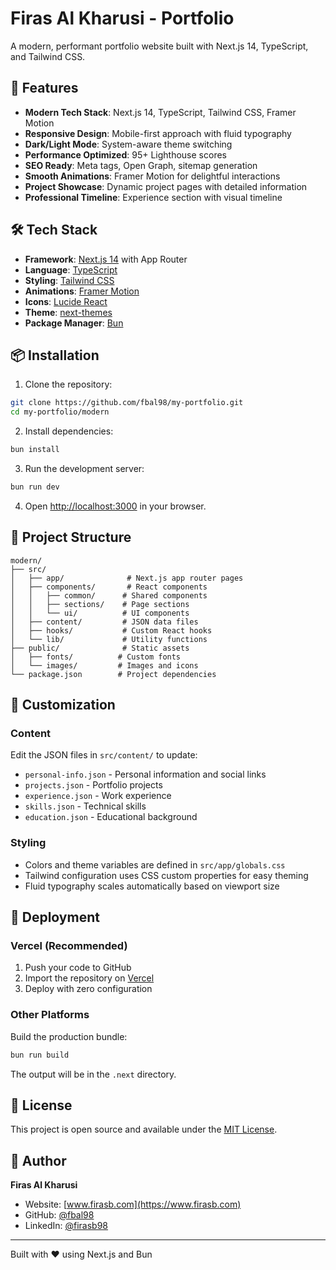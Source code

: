 # Firas Al Kharusi - Portfolio

A modern, performant portfolio website built with Next.js 14, TypeScript, and Tailwind CSS.

## 🚀 Features

- **Modern Tech Stack**: Next.js 14, TypeScript, Tailwind CSS, Framer Motion
- **Responsive Design**: Mobile-first approach with fluid typography
- **Dark/Light Mode**: System-aware theme switching
- **Performance Optimized**: 95+ Lighthouse scores
- **SEO Ready**: Meta tags, Open Graph, sitemap generation
- **Smooth Animations**: Framer Motion for delightful interactions
- **Project Showcase**: Dynamic project pages with detailed information
- **Professional Timeline**: Experience section with visual timeline

## 🛠️ Tech Stack

- **Framework**: [Next.js 14](https://nextjs.org/) with App Router
- **Language**: [TypeScript](https://www.typescriptlang.org/)
- **Styling**: [Tailwind CSS](https://tailwindcss.com/)
- **Animations**: [Framer Motion](https://www.framer.com/motion/)
- **Icons**: [Lucide React](https://lucide.dev/)
- **Theme**: [next-themes](https://github.com/pacocoursey/next-themes)
- **Package Manager**: [Bun](https://bun.sh/)

## 📦 Installation

1. Clone the repository:
```bash
git clone https://github.com/fbal98/my-portfolio.git
cd my-portfolio/modern
```

2. Install dependencies:
```bash
bun install
```

3. Run the development server:
```bash
bun run dev
```

4. Open [http://localhost:3000](http://localhost:3000) in your browser.

## 📁 Project Structure

```
modern/
├── src/
│   ├── app/              # Next.js app router pages
│   ├── components/       # React components
│   │   ├── common/      # Shared components
│   │   ├── sections/    # Page sections
│   │   └── ui/          # UI components
│   ├── content/         # JSON data files
│   ├── hooks/           # Custom React hooks
│   └── lib/             # Utility functions
├── public/              # Static assets
│   ├── fonts/          # Custom fonts
│   └── images/         # Images and icons
└── package.json        # Project dependencies
```

## 🎨 Customization

### Content
Edit the JSON files in `src/content/` to update:
- `personal-info.json` - Personal information and social links
- `projects.json` - Portfolio projects
- `experience.json` - Work experience
- `skills.json` - Technical skills
- `education.json` - Educational background

### Styling
- Colors and theme variables are defined in `src/app/globals.css`
- Tailwind configuration uses CSS custom properties for easy theming
- Fluid typography scales automatically based on viewport size

## 🚢 Deployment

### Vercel (Recommended)
1. Push your code to GitHub
2. Import the repository on [Vercel](https://vercel.com)
3. Deploy with zero configuration

### Other Platforms
Build the production bundle:
```bash
bun run build
```

The output will be in the `.next` directory.

## 📄 License

This project is open source and available under the [MIT License](LICENSE).

## 👤 Author

**Firas Al Kharusi**
- Website: [www.firasb.com](https://www.firasb.com)
- GitHub: [@fbal98](https://github.com/fbal98)
- LinkedIn: [@firasb98](https://www.linkedin.com/in/firasb98/)

---

Built with ❤️ using Next.js and Bun